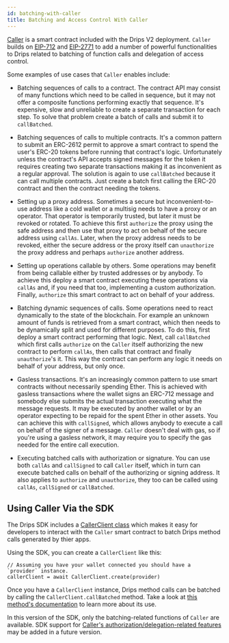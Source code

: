 ```yaml
---
id: batching-with-caller
title: Batching and Access Control With Caller
---
```


<a href="https://github.com/radicle-dev/drips-contracts/blob/master/src/Caller.sol" target="_blank">Caller</a> is a smart contract included with the Drips V2 deployment. `Caller` builds on <a href="https://eips.ethereum.org/EIPS/eip-712" target="_blank">EIP-712</a> and <a href="https://eips.ethereum.org/EIPS/eip-2771" target="_blank">EIP-2771</a> to add a number of powerful functionalities to Drips related to batching of function calls and delegation of access control.

Some examples of use cases that `Caller` enables include:

- Batching sequences of calls to a contract.
The contract API may consist of many functions which need to be called in sequence, but it may not offer a composite functions performing exactly that sequence. It's expensive, slow and unreliable to create a separate transaction for each step.
To solve that problem create a batch of calls and submit it to `callBatched`.

- Batching sequences of calls to multiple contracts.
It's a common pattern to submit an ERC-2612 permit to approve a smart contract
to spend the user's ERC-20 tokens before running that contract's logic.
Unfortunately unless the contract's API accepts signed messages for the token it requires
creating two separate transactions making it as inconvenient as a regular approval.
 The solution is again to use `callBatched` because it can call multiple contracts. Just create a batch first calling the ERC-20 contract and then the contract needing the tokens.

- Setting up a proxy address.
Sometimes a secure but inconvenient-to-use address like a cold wallet or a multisig needs to have a proxy or an operator. That operator is temporarily trusted, but later it must be revoked or rotated. To achieve this first `authorize` the proxy using the safe address and then use that proxy  to act on behalf of the secure address using `callAs`. Later, when the proxy address needs to be revoked, either the secure address or the proxy itself can `unauthorize` the proxy address and perhaps `authorize` another address.

- Setting up operations callable by others.
Some operations may benefit from being callable either by trusted addresses or by anybody. To achieve this deploy a smart contract executing these operations via `callAs` and, if you need that too, implementing a custom authorization. Finally, `authorize` this smart contract to act on behalf of your address.

- Batching dynamic sequences of calls.
Some operations need to react dynamically to the state of the blockchain. For example an unknown amount of funds is retrieved from a smart contract, which then needs to be dynamically split and used for different purposes. To do this, first deploy a smart contract performing that logic. Next, call `callBatched` which first calls `authorize` on the `Caller` itself authorizing the new contract to perform `callAs`, then calls that contract and finally `unauthorize`'s it. This way the contract can perform any logic it needs on behalf of your address, but only once.

- Gasless transactions.
It's an increasingly common pattern to use smart contracts without necessarily spending Ether. This is achieved with gasless transactions where the wallet signs an ERC-712 message and somebody else submits the actual transaction executing what the message requests. It may be executed by another wallet or by an operator expecting to be repaid for the spent Ether in other assets. You can achieve this with `callSigned`, which allows anybody to execute a call on behalf of the signer of a message. `Caller` doesn't deal with gas, so if you're using a gasless network, it may require you to specify the gas needed for the entire call execution.

- Executing batched calls with authorization or signature.
You can use both `callAs` and `callSigned` to call `Caller` itself, which in turn can execute batched calls on behalf of the authorizing or signing address. It also applies to `authorize` and `unauthorize`, they too can be called using `callAs`, `callSigned` or `callBatched`.

## Using Caller Via the SDK

The Drips SDK includes a <a href="https://github.com/radicle-dev/drips-js-sdk/blob/main/src/Caller/CallerClient.ts" target="_blank">CallerClient class</a> which makes it easy for developers to interact with the `Caller` smart contract to batch Drips method calls generated by thier apps.

Using the SDK, you can create a `CallerClient` like this:

```
// Assuming you have your wallet connected you should have a `provider` instance.
callerClient = await CallerClient.create(provider)
```

Once you have a `CallerClient` instance, Drips method calls can be batched by calling the `CallerClient.callBatched` method. Take a look at <a href="https://drips-js-sdk-api.netlify.app/classes/callerclient#callBatched" target="_blank">this method's documentation</a> to learn more about its use.

In this version of the SDK, only the batching-related functions of `Caller` are available. SDK support for <a href="https://github.com/radicle-dev/drips-contracts/blob/2e9c34586a760921e80a81e1b4e46eb105f93525/src/Caller.sol#L103" target="_blank">Caller's authorization/delegation-related features</a> may be added in a future version.






